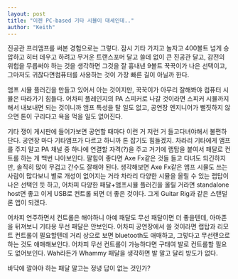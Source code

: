```yaml
---
layout: post
title: "이젠 PC-based 기타 시뮬이 대세인데.."
author: "Keith"
---
```



진공관 프리앰프를 써본 경험으로는 그렇다. 잠시 기타 가지고 놀자고 400볼트 넘게 승압하고 히터 데우고 하려고 무거운 트랜스포머 달고 쓸데 없이 큰 진공관 달고, 감전의 위험을 무릅써야 하는 것을 생각하면 그것을 잘 흉내낸 9볼트 꾹꾹이가 나은 선택이고, 그마저도 귀찮다면컴퓨터를 사용하는 것이 가장 빠른 길이 아닐까 한다. 




앰프 시뮬 플러긴을 만들고 있어서 아는 것이지만, 꾹꾹이가 아무리 잘해봐야 컴퓨터 시뮬은 따라가기 힘들다. 어차피 풀레인지의 PA 스피커로 나갈 것이라면 스피커 시뮬까지 해서 내보내면 되는 것이니까 앰프 특성을 탈 일도 없고, 공연장 엔지니어가 뻘짓하지 않으면 톤이 구리다고 욕을 먹을 일도 없어진다. 




기타 쟁이 게시판에 들어가보면 공연할 때마다 이런 거 저런 거 들고다녀야해서 불편하단다. 공연장 마다 기타앰프가 다르고 하니까 톤 잡기도 힘들겠지. 차라리 기타에게 앰프를 주지 말고 PA 채널 중 하나에 연결할 자격(?)을 주고 거기에 랩탑을 붙여서 패달로 컨트롤 하는 게 백번 나아보인다. 팔힘이 좋다면 Axe Fx같은 것들 들고 다녀도 되긴하지만, 솔직히 많이 무겁고 간수도 잘해야 된다. 생각해보면 Axe Fx같은 앰프 시뮬도 쓰는 사람이 많다보니 별로 개성이 없어지는 거라 차라리 다양한 시뮬을 올릴 수 있는 랩탑이 나은 선택인 듯 하고, 어차피 다양한 패달+앰프시뮬 플러긴을 올릴 거라면 standalone host면 좋고 이게 USB로 컨트롤 되면 더 좋은 것이다. 그게 Guitar Rig과 같은 스탠덜론 앱이 되겠다.




어차피 연주하면서 컨트롤은 해야하니 아예 패달도 무선 패달이면 더 좋을텐데, 아마존을 뒤져보니 기타용 무선 패달은 안보인다. 어차피 공연장에서 쓸 것이라면 랩탑과 리모트 컨트롤이 필요할텐데 거리 상으로 보면 bluetooth도 애매하고, 그렇다고 무선랜으로 하는 것도 애매해보인다. 어차피 무선 컨트롤이 가능하다면 구태여 발로 컨트롤할 필요도 없어보인다. Wah라든가 Whammy 패달을 생각하면 발 말고 달리 방도가 없다. 




바닥에 깔아야 하는 패달 말고는 정녕 답이 없는 것인가? 






